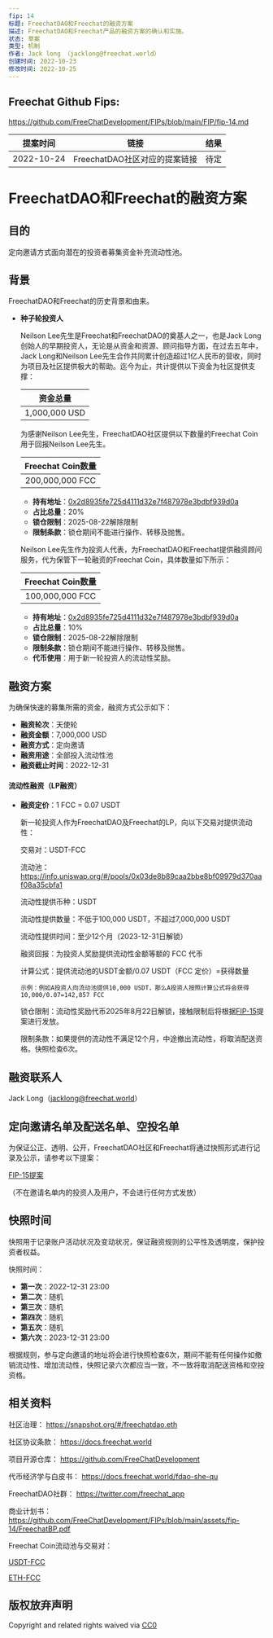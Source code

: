 ```yaml
---
fip: 14
标题: FreechatDAO和Freechat的融资方案
描述: FreechatDAO和Freechat产品的融资方案的确认和实施。
状态: 草案
类型: 机制
作者: Jack long （jacklong@freechat.world）
创建时间: 2022-10-23
修改时间: 2022-10-25
---
```


## Freechat Github Fips: 

https://github.com/FreeChatDevelopment/FIPs/blob/main/FIP/fip-14.md

  | 提案时间 | 链接 | 结果 |
  |:-:|:-:|:-:|
  |2022-10-24|FreechatDAO社区对应的提案链接|待定|

# FreechatDAO和Freechat的融资方案

## 目的
定向邀请方式面向潜在的投资者募集资金补充流动性池。

## 背景
FreechatDAO和Freechat的历史背景和由来。

  - **种子轮投资人**
  
    Neilson Lee先生是Freechat和FreechatDAO的奠基人之一，也是Jack Long创始人的早期投资人，无论是从资金和资源、顾问指导方面，在过去五年中，Jack Long和Neilson Lee先生合作共同累计创造超过1亿人民币的营收，同时为项目及社区提供极大的帮助。迄今为止，共计提供以下资金为社区提供支撑：

    |资金总量|
    |:-:|
    |1,000,000 USD|

    为感谢Neilson Lee先生，FreechatDAO社区提供以下数量的Freechat Coin用于回报Neilson Lee先生。

    |Freechat Coin数量|
    |:-:|
    |200,000,000 FCC|

     - **持有地址**：[0x2d8935fe725d4111d32e7f487978e3bdbf939d0a](https://etherscan.io/token/0x171b1daefac13a0a3524fcb6beddc7b31e58e079?a=0x2d8935fe725d4111d32e7f487978e3bdbf939d0a)
     - **占比总量**：20%
     - **锁仓限制**：2025-08-22解除限制
     - **限制条款**：锁仓期间不能进行操作、转移及抛售。
    
    Neilson Lee先生作为投资人代表，为FreechatDAO和Freechat提供融资顾问服务，代为保管下一轮融资的Freechat Coin，具体数量如下所示：

    |Freechat Coin数量|
    |:-:|
    |100,000,000 FCC|

     - **持有地址**：[0x2d8935fe725d4111d32e7f487978e3bdbf939d0a](https://etherscan.io/token/0x171b1daefac13a0a3524fcb6beddc7b31e58e079?a=0x2d8935fe725d4111d32e7f487978e3bdbf939d0a)
     - **占比总量**：10%
     - **锁仓限制**：2025-08-22解除限制
     - **限制条款**：锁仓期间不能进行操作、转移及抛售。
     - **代币使用**：用于新一轮投资人的流动性奖励。

## 融资方案
   为确保快速的募集所需的资金，融资方式公示如下：

   - **融资轮次**：天使轮
   - **融资金额**：7,000,000 USD
   - **融资方式**：定向邀请
   - **融资用途**：全部投入流动性池
   - **融资截止时间**：2022-12-31

 #### 流动性融资（LP融资）

   - **融资定价**：1 FCC = 0.07 USDT   

     新一轮投资人作为FreechatDAO及Freechat的LP，向以下交易对提供流动性：
   
     交易对：USDT-FCC

     流动池：https://info.uniswap.org/#/pools/0x03de8b89caa2bbe8bf09979d370aaf08a35cbfa1

     流动性提供币种：USDT

     流动性提供数量：不低于100,000 USDT，不超过7,000,000 USDT

     流动性提供时间：至少12个月（2023-12-31日解锁）

     融资回报：为投资人奖励提供流动性金额等额的 FCC 代币

     计算公式：提供流动池的USDT金额/0.07 USDT（FCC 定价）=获得数量
     
         示例：例如A投资人向流动池提供10,000 USDT，那么A投资人按照计算公式将会获得10,000/0.07=142,857 FCC
     
     锁仓限制：流动性奖励代币2025年8月22日解锁，接触限制后将根据[FIP-15](https://github.com/FreeChatDevelopment/FIPs/blob/main/FIP/fip-15.md)提案进行发放。

     限制条款：如果提供的流动性不满足12个月，中途撤出流动性，将取消配送资格。快照检查6次。

## 融资联系人

Jack Long（jacklong@freechat.world）

## 定向邀请名单及配送名单、空投名单
为保证公正、透明、公开，FreechatDAO社区和Freechat将通过快照形式进行记录及公示，请参考以下提案：

[FIP-15提案](https://github.com/FreeChatDevelopment/FIPs/blob/main/FIP/fip-11.md)

（不在邀请名单内的投资人及用户，不会进行任何方式发放）

## 快照时间
快照用于记录账户活动状况及变动状况，保证融资规则的公平性及透明度，保护投资者权益。

快照时间：

- **第一次**：2022-12-31 23:00
- **第二次**：随机
- **第三次**：随机
- **第四次**：随机
- **第五次**：随机
- **第六次**：2023-12-31 23:00

根据规则，参与定向邀请的地址将会进行快照检查6次，期间不能有任何操作如撤销流动性、增加流动性，快照记录六次都应当一致，不一致将取消配送资格和空投资格。

## 相关资料

社区治理：
https://snapshot.org/#/freechatdao.eth

社区协议条款：
https://docs.freechat.world

项目开源仓库：
https://github.com/FreeChatDevelopment

代币经济学与白皮书：
https://docs.freechat.world/fdao-she-qu

FreechatDAO社群：
https://twitter.com/freechat_app

商业计划书：https://github.com/FreeChatDevelopment/FIPs/blob/main/assets/fip-14/FreechatBP.pdf

Freechat Coin流动池与交易对：

[USDT-FCC](https://info.uniswap.org/#/pools/0x03de8b89caa2bbe8bf09979d370aaf08a35cbfa1)

[ETH-FCC](https://info.uniswap.org/#/pools/0xf9c97668f97160b18c87a40ea26c0c87e9becc8d)

## 版权放弃声明
Copyright and related rights waived via [CC0](https://github.com/ethereum/EIPs/blob/master/LICENSE.md)